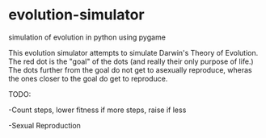 # evolution-simulator
simulation of evolution in python using pygame

This evolution simulator attempts to simulate Darwin's Theory of Evolution. 
The red dot is the "goal" of the dots (and really their only purpose of life.)
The dots further from the goal do not get to asexually reproduce, wheras
the ones closer to the goal do get to reproduce. 

TODO: 

-Count steps, lower fitness if more steps, raise if less

-Sexual Reproduction
